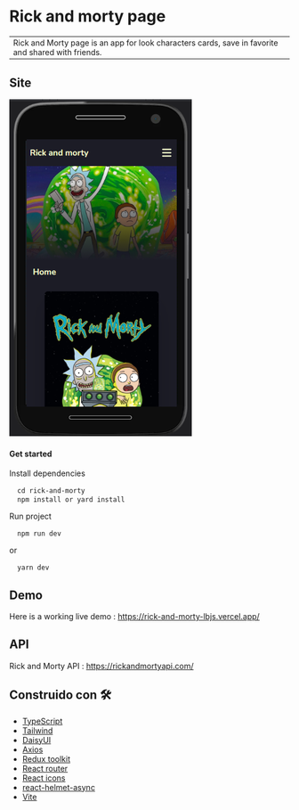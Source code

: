 # Rick and morty page

<table>
<tr>
<td>
Rick and Morty page is an app for look characters cards, save in favorite and shared with friends.
</td>
</tr>
</table>

## Site
![](./src/assets/images/screenShop.PNG)

#### Get started

Install dependencies
```
  cd rick-and-morty
  npm install or yard install
```
Run project
```
  npm run dev
```
or
```
  yarn dev
```
## Demo

Here is a working live demo : https://rick-and-morty-lbjs.vercel.app/

## API

Rick and Morty API :  https://rickandmortyapi.com/

## Construido con 🛠️

* [TypeScript](https://www.typescriptlang.org/docs/)
* [Tailwind](https://tailwindcss.com/)
* [DaisyUI](https://daisyui.com/)
* [Axios](https://axios-http.com/)
* [Redux toolkit](https://redux-toolkit.js.org/)
* [React router ](https://reactrouter.com/en/main)
* [React icons](https://react-icons.github.io/react-icons)
* [react-helmet-async](https://www.npmjs.com/package/react-helmet-async)
* [Vite](https://vitejs.dev/)


